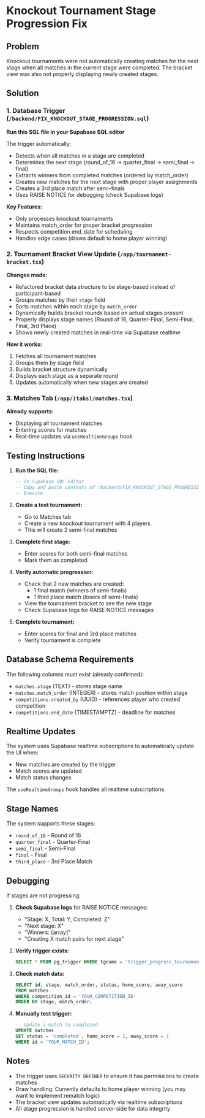 # Knockout Tournament Stage Progression Fix

## Problem
Knockout tournaments were not automatically creating matches for the next stage when all matches in the current stage were completed. The bracket view was also not properly displaying newly created stages.

## Solution

### 1. Database Trigger (`/backend/FIX_KNOCKOUT_STAGE_PROGRESSION.sql`)

**Run this SQL file in your Supabase SQL editor**

The trigger automatically:
- Detects when all matches in a stage are completed
- Determines the next stage (round_of_16 → quarter_final → semi_final → final)
- Extracts winners from completed matches (ordered by match_order)
- Creates new matches for the next stage with proper player assignments
- Creates a 3rd place match after semi-finals
- Uses RAISE NOTICE for debugging (check Supabase logs)

**Key Features:**
- Only processes knockout tournaments
- Maintains match_order for proper bracket progression
- Respects competition end_date for scheduling
- Handles edge cases (draws default to home player winning)

### 2. Tournament Bracket View Update (`/app/tournament-bracket.tsx`)

**Changes made:**
- Refactored bracket data structure to be stage-based instead of participant-based
- Groups matches by their `stage` field
- Sorts matches within each stage by `match_order`
- Dynamically builds bracket rounds based on actual stages present
- Properly displays stage names (Round of 16, Quarter-Final, Semi-Final, Final, 3rd Place)
- Shows newly created matches in real-time via Supabase realtime

**How it works:**
1. Fetches all tournament matches
2. Groups them by stage field
3. Builds bracket structure dynamically
4. Displays each stage as a separate round
5. Updates automatically when new stages are created

### 3. Matches Tab (`/app/(tabs)/matches.tsx`)

**Already supports:**
- Displaying all tournament matches
- Entering scores for matches
- Real-time updates via `useRealtimeGroups` hook

## Testing Instructions

1. **Run the SQL file:**
   ```sql
   -- In Supabase SQL Editor
   -- Copy and paste contents of /backend/FIX_KNOCKOUT_STAGE_PROGRESSION.sql
   -- Execute
   ```

2. **Create a test tournament:**
   - Go to Matches tab
   - Create a new knockout tournament with 4 players
   - This will create 2 semi-final matches

3. **Complete first stage:**
   - Enter scores for both semi-final matches
   - Mark them as completed

4. **Verify automatic progression:**
   - Check that 2 new matches are created:
     - 1 final match (winners of semi-finals)
     - 1 third place match (losers of semi-finals)
   - View the tournament bracket to see the new stage
   - Check Supabase logs for RAISE NOTICE messages

5. **Complete tournament:**
   - Enter scores for final and 3rd place matches
   - Verify tournament is complete

## Database Schema Requirements

The following columns must exist (already confirmed):
- `matches.stage` (TEXT) - stores stage name
- `matches.match_order` (INTEGER) - stores match position within stage
- `competitions.created_by` (UUID) - references player who created competition
- `competitions.end_date` (TIMESTAMPTZ) - deadline for matches

## Realtime Updates

The system uses Supabase realtime subscriptions to automatically update the UI when:
- New matches are created by the trigger
- Match scores are updated
- Match status changes

The `useRealtimeGroups` hook handles all realtime subscriptions.

## Stage Names

The system supports these stages:
- `round_of_16` - Round of 16
- `quarter_final` - Quarter-Final
- `semi_final` - Semi-Final
- `final` - Final
- `third_place` - 3rd Place Match

## Debugging

If stages are not progressing:

1. **Check Supabase logs** for RAISE NOTICE messages:
   - "Stage: X, Total: Y, Completed: Z"
   - "Next stage: X"
   - "Winners: [array]"
   - "Creating X match pairs for next stage"

2. **Verify trigger exists:**
   ```sql
   SELECT * FROM pg_trigger WHERE tgname = 'trigger_progress_tournament_stage';
   ```

3. **Check match data:**
   ```sql
   SELECT id, stage, match_order, status, home_score, away_score
   FROM matches
   WHERE competition_id = 'YOUR_COMPETITION_ID'
   ORDER BY stage, match_order;
   ```

4. **Manually test trigger:**
   ```sql
   -- Update a match to completed
   UPDATE matches
   SET status = 'completed', home_score = 2, away_score = 1
   WHERE id = 'YOUR_MATCH_ID';
   ```

## Notes

- The trigger uses `SECURITY DEFINER` to ensure it has permissions to create matches
- Draw handling: Currently defaults to home player winning (you may want to implement rematch logic)
- The bracket view updates automatically via realtime subscriptions
- All stage progression is handled server-side for data integrity
